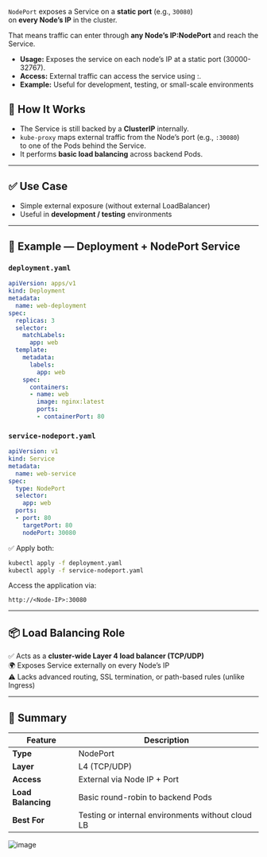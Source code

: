 `NodePort` exposes a Service on a **static port** (e.g., `30080`)  
on **every Node’s IP** in the cluster.

That means traffic can enter through **any Node’s IP:NodePort** and reach the Service.

- **Usage:** Exposes the service on each node’s IP at a static port (30000-32767).
- **Access:** External traffic can access the service using <NodeIP>:<NodePort>.
- **Example:** Useful for development, testing, or small-scale environments

## 🧠 How It Works

- The Service is still backed by a **ClusterIP** internally.  
- `kube-proxy` maps external traffic from the Node’s port (e.g., `:30080`)  
  to one of the Pods behind the Service.  
- It performs **basic load balancing** across backend Pods.

---

## ✅ Use Case

- Simple external exposure (without external LoadBalancer)  
- Useful in **development / testing** environments

---

## 🧩 Example — Deployment + NodePort Service

### `deployment.yaml`
```yaml
apiVersion: apps/v1
kind: Deployment
metadata:
  name: web-deployment
spec:
  replicas: 3
  selector:
    matchLabels:
      app: web
  template:
    metadata:
      labels:
        app: web
    spec:
      containers:
      - name: web
        image: nginx:latest
        ports:
        - containerPort: 80
```

### `service-nodeport.yaml`
```yaml
apiVersion: v1
kind: Service
metadata:
  name: web-service
spec:
  type: NodePort
  selector:
    app: web
  ports:
  - port: 80
    targetPort: 80
    nodePort: 30080
```

✅ Apply both:
```bash
kubectl apply -f deployment.yaml
kubectl apply -f service-nodeport.yaml
```

Access the application via:
```
http://<Node-IP>:30080
```

---

## 📦 Load Balancing Role

✅ Acts as a **cluster-wide Layer 4 load balancer (TCP/UDP)**  
🌍 Exposes Service externally on every Node’s IP  
⚠️ Lacks advanced routing, SSL termination, or path-based rules (unlike Ingress)

---

## 🧭 Summary

| Feature | Description |
|----------|-------------|
| **Type** | NodePort |
| **Layer** | L4 (TCP/UDP) |
| **Access** | External via Node IP + Port |
| **Load Balancing** | Basic round-robin to backend Pods |
| **Best For** | Testing or internal environments without cloud LB |


![image](https://github.com/saifulislam88/kubernetes/assets/68442870/45ff2e4f-666d-4226-b335-6f52577e7175)

